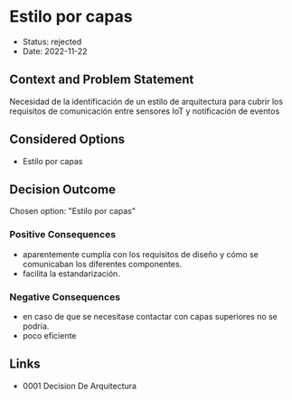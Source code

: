 # Estilo por capas

* Status: rejected
* Date: 2022-11-22

## Context and Problem Statement

Necesidad de la identificación de un estilo de arquitectura para cubrir los requisitos de comunicación entre sensores IoT y notificación de eventos

## Considered Options

* Estilo por capas

## Decision Outcome

Chosen option: "Estilo por capas"

### Positive Consequences

* aparentemente cumplía con los requisitos de diseño y cómo se comunicaban los diferentes componentes.
* facilita la estandarización.

### Negative Consequences

* en caso de que se necesitase contactar con capas superiores no se podria.
* poco eficiente

## Links

* 0001 Decision De Arquitectura
